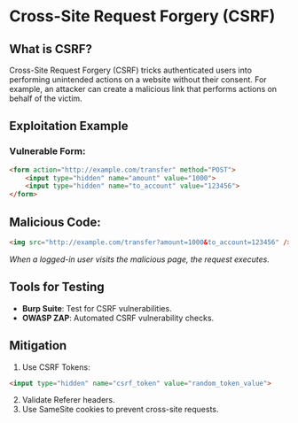 # Cross-Site Request Forgery (CSRF)

## What is CSRF?
Cross-Site Request Forgery (CSRF) tricks authenticated users into performing unintended actions on a website without their consent. For example, an attacker can create a malicious link that performs actions on behalf of the victim.

## Exploitation Example
### Vulnerable Form:
```html
<form action="http://example.com/transfer" method="POST">
    <input type="hidden" name="amount" value="1000">
    <input type="hidden" name="to_account" value="123456">
</form>
```

## Malicious Code:
```html
<img src="http://example.com/transfer?amount=1000&to_account=123456" />
```
*When a logged-in user visits the malicious page, the request executes.*

## Tools for Testing
- **Burp Suite**: Test for CSRF vulnerabilities.
- **OWASP ZAP**: Automated CSRF vulnerability checks.

## Mitigation

1. Use CSRF Tokens:
```html
<input type="hidden" name="csrf_token" value="random_token_value">
```
2. Validate Referer headers.
3. Use SameSite cookies to prevent cross-site requests.
